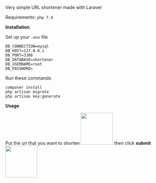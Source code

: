 Very simple URL shortener made with Laravel

Requirements: `php 7.4` 

<b>Installation</b>

Set up your `.env` file

```
DB_CONNECTION=mysql
DB_HOST=127.0.0.1
DB_PORT=3306
DB_DATABASE=shortener
DB_USERNAME=root
DB_PASSWORD=
```

Run these commands

```
composer install
php artisan migrate
php artisan key:generate
```

<b>Usage</b>
    
Put the url that you want to shorten
<img src="https://i.hizliresim.com/fIJCjv.png" width="100" height="100"> then click <b>submit</b> <img src="https://i.hizliresim.com/zdf9a7.png" width="100" height="100">
